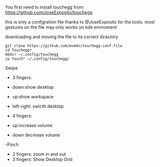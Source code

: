You first need to install touchegg from:
https://github.com/JoseExposito/touchegg

this is only a configration file thanks to @JoseExposito for the tools.
most gestures on the file may only works on kde enviroment

downloading and moving the file to its correct diractory
```shell
git clone https://github.com/mvmdv/touchegg-conf-file
cd Touchegg*
mkdir ~/.config/touchegg
cp touch* ~/.config/touchegg/
```

Swipe
- 3 fingers:
 - down:show desktop
 - up:show workspace
 - left-right: swicth desktop

- 4 fingers:
 - up:increase volume
 - down decrease volume

-Pinch
 - 2 fingers:
  zoom in and out
 - 3 fingers:
  Show Desktop Grid
  

  
